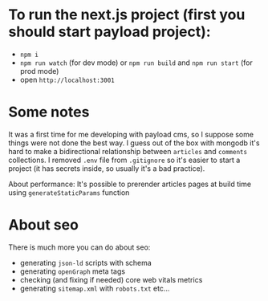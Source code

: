 # To run the next.js project (first you should start payload project):

- `npm i`
- `npm run watch` (for dev mode) or `npm run build` and `npm run start` (for prod mode)
- open `http://localhost:3001`

# Some notes

It was a first time for me developing with payload cms, so I suppose some things were not done the best way.
I guess out of the box with mongodb it's hard to make a bidirectional relationship between `articles` and `comments` collections.
I removed `.env` file from `.gitignore` so it's easier to start a project (it has secrets inside, so usually it's a bad practice).

About performance:
It's possible to prerender articles pages at build time using `generateStaticParams` function

# About seo

There is much more you can do about seo:

- generating `json-ld` scripts with schema
- generating `openGraph` meta tags
- checking (and fixing if needed) core web vitals metrics
- generating `sitemap.xml` with `robots.txt`
  etc...
